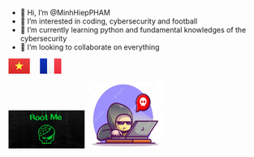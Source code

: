 - 👋 Hi, I’m @MinhHiepPHAM
- 👀 I’m interested in coding, cybersecurity and football
- 🌱 I’m currently learning python and fundamental knowledges of the cybersecurity
- 💞️ I’m looking to collaborate on everything

![VN](figures/VN2x.png)&nbsp;&nbsp;&nbsp;&nbsp; ![FR](figures/FR2x.png)

<img src="figures/root-me.jpg" width="150" height="75" />
<img src="figures/hacker.png" width="150" height="130" />

<!---
MinhHiepPHAM/MinhHiepPHAM is a ✨ special ✨ repository because its `README.md` (this file) appears on your GitHub profile.
You can click the Preview link to take a look at your changes.
--->

